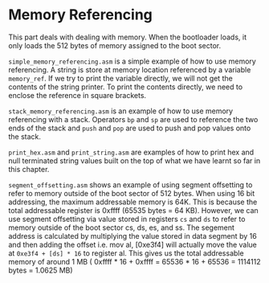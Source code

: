 # Memory Referencing

This part deals with dealing with memory. When the bootloader loads, it only loads the 512 bytes of memory assigned to the boot sector. 

`simple_memory_referencing.asm` is a simple example of how to use memory referencing. A string is store at memory location referenced by a variable `memory_ref`. If we try to print the variable directly, we will not get the contents of the string printer. To print the contents directly, we need to enclose the reference in square brackets.

`stack_memory_referencing.asm` is an example of how to use memory referencing with a stack. Operators `bp` and `sp` are used to reference the two ends of the stack and `push` and `pop` are used to push and pop values onto the stack.

`print_hex.asm` and `print_string.asm` are examples of how to print hex and null terminated string values built on the top of what we have learnt so far in this chapter. 

`segment_offsetting.asm` shows an example of using segment offsetting to refer to memory outside of the boot sector of 512 bytes. When using 16 bit addressing, the maximum addressable memory is 64K. This is because the total addressable register is 0xffff (65535 bytes = 64 KB). However, we can use segment offsetting via value stored in registers `cs` and `ds` to refer to memory outside of the boot sector cs, ds, es, and ss. The segement address is calculated by multiplying the value stored in data segment by 16 and then adding the offset i.e. mov al, [0xe3f4] will actually move the value at `0xe3f4 + [ds] * 16` to register al. This gives us the total addressable memory of around 1 MB ( 0xffff * 16 + 0xffff = 65536 * 16 + 65536 = 1114112 bytes = 1.0625 MB)



